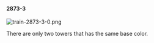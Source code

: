 #### 2873-3
![train-2873-3-0.png](https://github.com/lil-lab/nlvr/raw/master/nlvr/train/images/78/train-2873-3-0.png "train-2873-3-0.png")

There are only two towers that has the same base color.